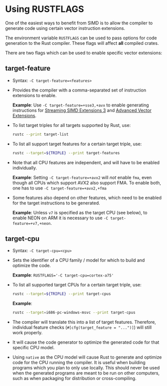 # Using RUSTFLAGS

One of the easiest ways to benefit from SIMD is to allow the compiler
to generate code using certain vector instruction extensions.

The environment variable `RUSTFLAGS` can be used to pass options for code
generation to the Rust compiler. These flags will affect **all** compiled crates.

There are two flags which can be used to enable specific vector extensions:

## target-feature

- Syntax: `-C target-feature=<features>`

- Provides the compiler with a comma-separated set of instruction extensions
  to enable.

  **Example**: Use `-C target-feature=+sse3,+avx` to enable generating instructions
  for [Streaming SIMD Extensions 3](https://en.wikipedia.org/wiki/SSE3) and
  [Advanced Vector Extensions](https://en.wikipedia.org/wiki/Advanced_Vector_Extensions).

- To list target triples for all targets supported by Rust, use:

  ```sh
  rustc --print target-list
  ```

- To list all support target features for a certain target triple, use:

  ```sh
  rustc --target=${TRIPLE} --print target-features
  ```

- Note that all CPU features are independent, and will have to be enabled individually.

  **Example**: Setting `-C target-feature=+avx2` will _not_ enable `fma`, even though
  all CPUs which support AVX2 also support FMA. To enable both, one has to use
  `-C target-feature=+avx2,+fma`

- Some features also depend on other features, which need to be enabled for the
  target instructions to be generated.

  **Example**: Unless `v7` is specified as the target CPU (see below), to enable
  NEON on ARM it is necessary to use `-C target-feature=+v7,+neon`.

## target-cpu

- Syntax: `-C target-cpu=<cpu>`

- Sets the identifier of a CPU family / model for which to build and optimize the code.

  **Example**: `RUSTFLAGS='-C target-cpu=cortex-a75'`

- To list all supported target CPUs for a certain target triple, use:

  ```sh
  rustc --target=${TRIPLE} --print target-cpus
  ```

  **Example**:

  ```sh
  rustc --target=i686-pc-windows-msvc --print target-cpus
  ```

- The compiler will translate this into a list of target features. Therefore,
  individual feature checks (`#[cfg(target_feature = "...")]`) will still
  work properly.

- It will cause the code generator to optimize the generated code for that
  specific CPU model.

- Using `native` as the CPU model will cause Rust to generate and optimize code
  for the CPU running the compiler. It is useful when building programs which you
  plan to only use locally. This should never be used when the generated programs
  are meant to be run on other computers, such as when packaging for distribution
  or cross-compiling.
